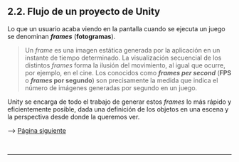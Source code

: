## 2.2. Flujo de un proyecto de Unity

Lo que un usuario acaba viendo en la pantalla cuando se ejecuta un juego
se denominan **_frames_** (**fotogramas**).

> Un _frame_ es una imagen estática generada por la aplicación en un
> instante de tiempo determinado. La visualización secuencial de los
> distintos _frames_ forma la ilusión del movimiento, al igual que
> ocurre, por ejemplo, en el cine. Los conocidos como **_frames per
> second_** (**FPS** o **_frames_ por segundo**) son precisamente la
> medida que indica el número de imágenes generadas por segundo en un
> juego.

Unity se encarga de todo el trabajo de generar estos _frames_ lo más
rápido y eficientemente posible, dada una definición de los objetos en
una escena y la perspectiva desde donde la queremos ver.

--> <a href="Parte2-3.md">Página siguiente</a>

<br /><hr />
